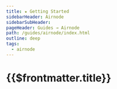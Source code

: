 ```yaml
---
title: ★ Getting Started
sidebarHeader: Airnode
sidebarSubHeader:
pageHeader: Guides → Airnode
path: /guides/airnode/index.html
outline: deep
tags:
  - airnode
---
```


<PageHeader/>

# {{$frontmatter.title}}
